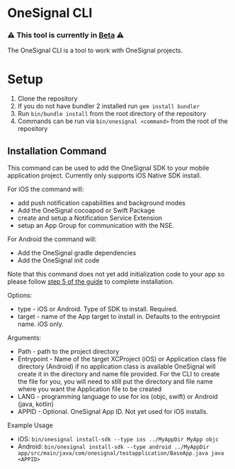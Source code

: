 # OneSignal CLI

### :warning: This tool is currently in [Beta](https://github.com/OneSignal/cli/issues/5) :warning:

The OneSignal CLI is a tool to work with OneSignal projects.

# Setup
1. Clone the repository
2. If you do not have bundler 2 installed run `gem install bundler`
3. Run `bin/bundle install` from the root directory of the repository
4. Commands can be run via `bin/onesignal <command>` from the root of the repository

## Installation Command
This command can be used to add the OneSignal SDK to your mobile application project.
Currently only supports iOS Native SDK install.

For iOS the command will: 
* add push notification capabilities and background modes
* Add the OneSignal cocoapod or Swift Package
* create and setup a Notification Service Extension
* setup an App Group for communication with the NSE.

For Android the command will: 
* Add the OneSignal gradle dependencies
* Add the OneSignal init code

Note that this command does not yet add initialization code to your app so please follow [step 5 of the guide](https://documentation.onesignal.com/docs/ios-sdk-setup#step-5---add-the-onesignal-initialization-code) to complete installation.

Options:
* type - iOS or Android. Type of SDK to install. Required.
* target - name of the App target to install in. Defaults to the entrypoint name. iOS only.

Arguments:
* Path - path to the project directory
* Entrypoint - Name of the target XCProject (iOS) or Application class file directory (Android) if no application class is available OneSignal will create it in the directory and name file provided. For the CLI to create the file for you, you will need to still put the directory and file name where you want the Application file to be created
* LANG - programming language to use for ios (objc, swift) or Android (java, kotlin)
* APPID - Optional. OneSignal App ID. Not yet used for iOS installs.

Example Usage
* iOS: `bin/onesignal install-sdk --type ios ../MyAppDir MyApp objc`
* Android: `bin/onesignal install-sdk --type android ../MyAppDir app/src/main/java/com/onesignal/testapplication/BaseApp.java java <APPID>`
